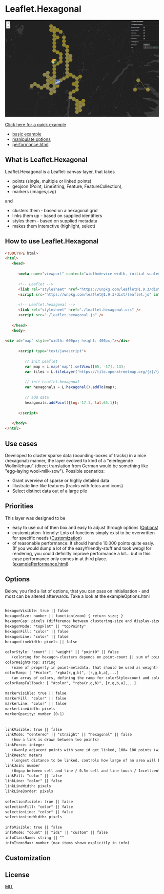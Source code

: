 # Leaflet.Hexagonal

![image](/assets/demo.jpg)


[Click here for a quick example](https://kaynut.github.io/Leaflet.Hexagonal/)
- [basic example](./exampleBasic.html)
- [manipulate options](./exampleOptions.html)
- [performance.html](./examplePerformance.html) 

## What is Leaflet.Hexagonal
Leaflet.Hexagonal is a Leaflet-canvas-layer, that takes 
- points (single, multiple or linked points) 
- geojson (Point, LineString, Feature, FeatureCollection),
- markers (images,svg)

and 

- clusters them - based on a hexagonal grid 
- links them up - based on supplied identifiers
- styles them - based on supplied metadata
- makes them interactive (highlight, select)



## How to use Leaflet.Hexagonal
```html
<!DOCTYPE html>
<html>
   <head>    
      
      <meta name="viewport" content="width=device-width, initial-scale=1">
      
      <!-- Leaflet -->
      <link rel="stylesheet" href="https://unpkg.com/leaflet@1.9.3/dist/leaflet.css" integrity="sha256-kLaT2GOSpHechhsozzB+flnD+zUyjE2LlfWPgU04xyI=" crossorigin=""/>
      <script src="https://unpkg.com/leaflet@1.9.3/dist/leaflet.js" integrity="sha256-WBkoXOwTeyKclOHuWtc+i2uENFpDZ9YPdf5Hf+D7ewM=" crossorigin=""></script>
      
      <!-- Leaflet.hexagonal -->
      <link rel="stylesheet" href="./leaflet.hexagonal.css" />
      <script src="./leaflet.hexagonal.js" />
   
   </head>
   <body>

<div id="map" style="width: 600px; height: 400px;"></div>
      
      <script type="text/javascript">

         // init Leaflet
         var map = L.map('map').setView([65, -17], 13);
         var tiles = L.tileLayer('https://tile.openstreetmap.org/{z}/{x}/{y}.png', { maxZoom: 19, attribution: '&copy; <a href="http://www.openstreetmap.org/copyright">OpenStreetMap</a>' }).addTo(map);

         // init Leaflet.hexagonal
         var hexagonals = L.hexagonal().addTo(map);

         // add data
         hexagonals.addPoint({lng:-17.1, lat:65.1});

      </script>

   </body>
</html>
```

## Use cases
Developed to cluster sparse data (bounding-boxes of tracks) in a nice (hexagonal) manner, the layer evolved to kind of a "eierlegende Wollmilchsau" (direct translation from German would be something like "egg-laying wool-milk-sow"). Possible scenarios:
- Grant overview of sparse or highly detailed data
- Illustrate line-like features (tracks with fotos and icons)
- Select distinct data out of a large pile 


## Priorities
This layer was designed to be  
- easy to use out of then box and easy to adjust through options ([Options](#Options))
- customization-friendly: Lots of functions simply exist to be overwritten for specific needs ([Customization](#Customization))
- of reasonable performance: It should handle 10.000 points quite easly. (If you would dump a lot of the easy/friendly-stuff and took webgl for rendering, you could definitly improve performance a lot... but in this case performance  only comes in at third place. ([examplePerformance.html](https://kaynut.github.io/Leaflet.Hexagonal/examplePerformance.html))


## Options
Below, you find a list of options, that you can pass on initialisation - and most can be altered afterwards. Take a look at the exampleOptions.html
```html

hexagonVisible: true || false
hexagonSize: number || function(zoom) { return size; } 	
hexagonGap: pixels (difference between clustering-size and display-size of the hexagons) 
hexagonMode: "topFlat" || "topPointy"
hexagonFill: "color" || false
hexagonLine: "color" || false
hexagonLineWidth: pixels || false

colorStyle: "count" || "weight" || "point0" || false 
   (coloring for hexagon-clusters depends on point-count || sum of point.weight || first point metadata || default) 	
colorWeightProp: string
   (name of property in point-metadata, that should be used as weight)
colorRamp: [ "#color", "rgba(r,g,b)", [r,g,b,a],...]
   (an array of colors, defining the ramp for colorStyle=count and colorStyle=weight)
colorRampFallback: [ "#color", "rgba(r,g,b)", [r,g,b,a],...]

markerVisible: true || false
markerFill: "color" || false
markerLine: "color" || false
markerLineWidth: pixels
markerOpacity: number (0-1)


linkVisible: true || false
linkMode: "centered" || "straight" || "hexagonal" || false
   (how a link is drawn between two points)
linkForce: integer 
   (0=only adjacent points with same id get linked, 100= 100 points (with different id) may be added in the meantime)
linkReach: meters 
   (longest distance to be linked. controls how large of an area will be evaluated - for performance issues)
linkJoin: number 
   (0=gap between cell and line / 0.5= cell and line touch / 1=cellcenter and line fully joined)
linkFill: "color" || false
linkLine: "color" || false
linkLineWidth: pixels
linkLineBorder: pixels

selectionVisible: true || false
selectionFill: "color" || false
selectionLine: "color" || false
selectionLineWidth: pixels

infoVisible: true || false
infoMode: "count" || "ids" || "custom" || false
infoClassName: string || ""
infoItemsMax: number (max items shown explicitly in info)

```


## Customization

## License

[MIT](https://choosealicense.com/licenses/mit/)
